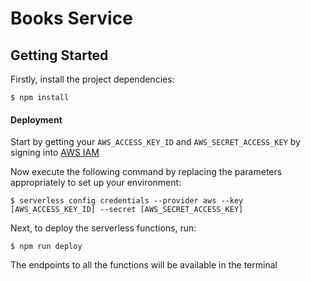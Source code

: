 # Books Service

## Getting Started

Firstly, install the project dependencies:

```
$ npm install
```

#### Deployment

Start by getting your `AWS_ACCESS_KEY_ID` and `AWS_SECRET_ACCESS_KEY` by signing into [AWS IAM](https://console.aws.amazon.com/console/home?nc2=h_ct&src=header-signin)

Now execute the following command by replacing the parameters appropriately to set up your environment:

```
$ serverless config credentials --provider aws --key [AWS_ACCESS_KEY_ID] --secret [AWS_SECRET_ACCESS_KEY]
```

Next, to deploy the serverless functions, run:

```
$ npm run deploy
```

The endpoints to all the functions will be available in the terminal
